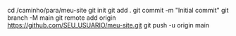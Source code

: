 cd /caminho/para/meu-site
git init
git add .
git commit -m "Initial commit"
git branch -M main
git remote add origin https://github.com/SEU_USUARIO/meu-site.git
git push -u origin main
